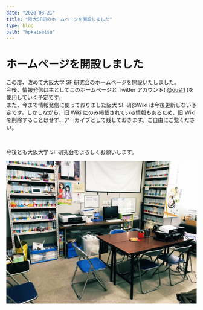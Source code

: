 ```yaml
---
date: "2020-03-21"
title: "阪大SF研のホームページを開設しました"
type: blog
path: "hpkaisetsu"
---
```


# ホームページを開設しました

この度、改めて大阪大学 SF 研究会のホームページを開設いたしました。  
今後、情報発信は主としてこのホームページと Twitter アカウント( [@ousf1](https://twitter.com/ousf1) )を使用していく予定です。  
また、今まで情報発信に使っておりました阪大 SF 研@Wiki は今後更新しない予定です。しかしながら、旧 Wiki にのみ掲載されている情報もあるため、旧 Wiki を削除することはせず、アーカイブとして残しておきます。ご自由にご覧ください。

<br>

今後とも大阪大学 SF 研究会をよろしくお願いします。

![pic1](./pic1.jpg)
